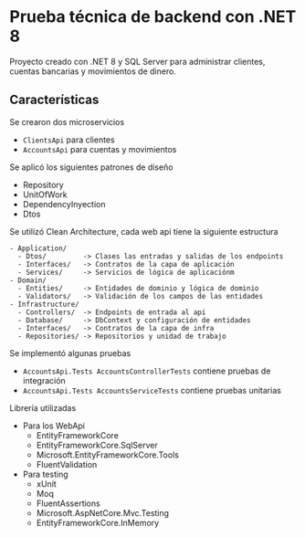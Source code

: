 # Prueba técnica de backend con .NET 8
Proyecto creado con .NET 8 y SQL Server para administrar clientes, cuentas bancarias y movimientos de dinero.

## Características

Se crearon dos microservicios
- `ClientsApi` para clientes
- `AccountsApi` para cuentas y movimientos
  
Se aplicó los siguientes patrones de diseño
- Repository
- UnitOfWork
- DependencyInyection
- Dtos

Se utilizó Clean Architecture, cada web api tiene la siguiente estructura
```
- Application/
  - Dtos/         -> Clases las entradas y salidas de los endpoints
  - Interfaces/   -> Contratos de la capa de aplicación
  - Services/     -> Servicios de lógica de aplicaciónm
- Domain/
  - Entities/     -> Entidades de dominio y lógica de dominio
  - Validators/   -> Validación de los campos de las entidades
- Infrastructure/
  - Controllers/  -> Endpoints de entrada al api
  - Database/     -> DbContext y configuración de entidades
  - Interfaces/   -> Contratos de la capa de infra
  - Repositories/ -> Repositorios y unidad de trabajo
```

Se implementó algunas pruebas
- `AccountsApi.Tests AccountsControllerTests` contiene pruebas de integración
- `AccountsApi.Tests AccountsServiceTests` contiene pruebas unitarias

Librería utilizadas
- Para los WebApi
  - EntityFrameworkCore
  - EntityFrameworkCore.SqlServer
  - Microsoft.EntityFrameworkCore.Tools
  - FluentValidation
- Para testing
  - xUnit
  - Moq
  - FluentAssertions
  - Microsoft.AspNetCore.Mvc.Testing
  - EntityFrameworkCore.InMemory
